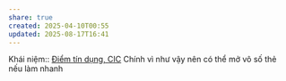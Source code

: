 ```yaml
---
share: true
created: 2025-04-10T00:55
updated: 2025-08-17T16:41
---
```

Khái niệm:: [Điểm tín dụng, CIC](../../../../%E2%9A%A1Hi%E1%BB%83u%20bi%E1%BA%BFt%20s%C3%A2u/%CE%9E%20Kh%C3%A1i%20ni%E1%BB%87m/Vay,%20n%E1%BB%A3/%C4%90i%E1%BB%83m%20t%C3%ADn%20d%E1%BB%A5ng,%20CIC.md)
Chính vì như vậy nên có thể mở vô số thẻ nếu làm nhanh
